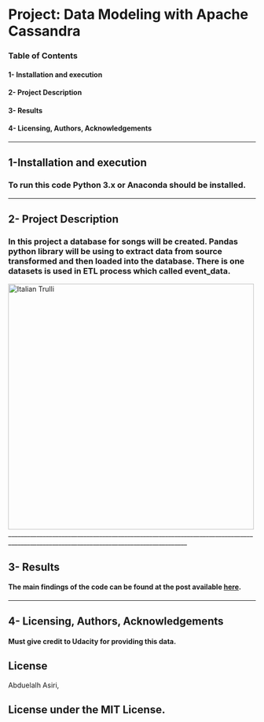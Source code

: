 # Project: Data Modeling with Apache Cassandra

### Table of Contents
#### 1-	Installation and execution
#### 2-	Project Description
#### 3-	Results
#### 4-	Licensing, Authors, Acknowledgements

___________________________________________________________________________________________________________________________________________


## 1-Installation and execution

### To run this code Python 3.x or Anaconda should be installed.

___________________________________________________________________________________________________________________________________________
## 2-	Project Description

### In this project a database for songs will be created. Pandas python library will be using to extract data from source transformed and then loaded into the database. There is one datasets is used in ETL process which called event_data.

<img src="https://github.com/Abdol9900/Data-Modeling-with-Apache-Cassandra-udacity/blob/master/image_event_datafile_new.jpg" alt="Italian Trulli" height="500" width="500">
_______________________________________________________________________________________________________________________________________

## 3- Results

#### The main findings of the code can be found at the post available [here](https://github.com/Abdol9900/Data-Modeling-with-Apache-Cassandra-udacity/blob/master/Project_1B_%20Project_Template.ipynb).

___________________________________________________________________________________________________________________________________________

## 4-	Licensing, Authors, Acknowledgements 

#### Must give credit to Udacity for providing this data.

## License 
Abduelalh Asiri,

## License under the MIT License.
